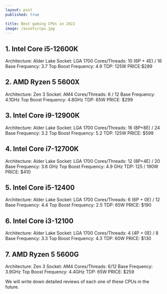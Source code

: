 ```yaml
---
layout: post
published: true

title: Best gaming CPUs in 2022
image: /assets/cpu.jpg
---
```

## 1.    Intel Core i5-12600K

Architecture: Alder Lake
Socket: LGA 1700
Cores/Threads: 10 (6P + 4E) / 16
Base Frequency: 3.7
Top Boost Frequency: 4.9
TDP: 125W
PRICE:$289

## 2.    AMD Ryzen 5 5600X

Architecture: Zen 3
Socket: AM4
Cores/Threads: 6 / 12
Base Frequency: 4.1GHz
Top Boost Frequency: 4.8GHz
TDP: 65W
PRICE: $299


## 3.    Intel Core i9-12900K

Architecture: Alder Lake
Socket: LGA 1700
Cores/Threads: 16 (8P+8E) / 24
Base Frequency: 3.2
Top Boost Frequency: 5.2
TDP: 125W
PRICE: $599

## 4.    Intel Core i7-12700K

Architecture: Alder Lake
Socket: LGA 1700
Cores/Threads: 12 (8P+4E) / 20
Base Frequency: 3.6 GHz
Top Boost Frequency: 4.9 GHz
TDP: 125 / 190W
PRICE: $410


## 5.    Intel Core i5-12400

Architecture: Alder Lake
Socket: LGA 1700
Cores/Threads: 6 (6P + 0E) / 12
Base Frequency: 4.4
Top Boost Frequency: 2.5
TDP: 65W
PRICE: $190

## 6.    Intel Core i3-12100


Architecture: Alder Lake
Socket: LGA 1700
Cores/Threads: 4 (4P + 0E) / 8
Base Frequency: 3.3
Top Boost Frequency: 4.3
TDP: 60W
PRICE: $130 


## 7.    AMD Ryzen 5 5600G

Architecture: Zen 3
Socket: AM4
Cores/Threads: 6/12
Base Frequency: 3.9GHz
Top Boost Frequency: 4.4GHz
TDP: 65W
PRICE: $259

We will write down detailed reviews of each one of these CPUs in the future.
